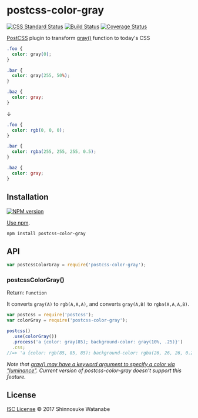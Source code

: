 # postcss-color-gray

[![CSS Standard Status](https://jonathantneal.github.io/css-db/badge/css-color-grays.svg)](https://jonathantneal.github.io/css-db/#css-color-grays)
[![Build Status](https://travis-ci.org/postcss/postcss-color-gray.svg?branch=master)](https://travis-ci.org/postcss/postcss-color-gray)
[![Coverage Status](https://img.shields.io/coveralls/postcss/postcss-color-gray.svg)](https://coveralls.io/r/postcss/postcss-color-gray)

[PostCSS](https://github.com/postcss/postcss) plugin to transform [gray()](http://dev.w3.org/csswg/css-color/#grays) function to today's CSS

```css
.foo {
  color: gray(0);
}

.bar {
  color: gray(255, 50%);
}

.baz {
  color: gray;
}
```

↓

```css
.foo {
  color: rgb(0, 0, 0);
}

.bar {
  color: rgba(255, 255, 255, 0.5);
}

.baz {
  color: gray;
}
```

## Installation

[![NPM version](https://badge.fury.io/js/postcss-color-gray.svg)](https://www.npmjs.org/package/postcss-color-gray)

[Use npm](https://www.npmjs.org/doc/cli/npm-install.html).

```
npm install postcss-color-gray
```

## API

```javascript
var postcssColorGray = require('postcss-color-gray');
```

### postcssColorGray()

Return: `Function`

It converts `gray(A)` to `rgb(A,A,A)`, and converts `gray(A,B)` to `rgba(A,A,A,B)`.

```javascript
var postcss = require('postcss');
var colorGray = require('postcss-color-gray');

postcss()
  .use(colorGray())
  .process('a {color: gray(85); background-color: gray(10%, .25)}')
  .css;
//=> 'a {color: rgb(85, 85, 85); background-color: rgba(26, 26, 26, 0.25)}'
```

*Note that [gray() may have a keyword argument to specify a color via "luminance"](http://dev.w3.org/csswg/css-color/#issue-658bb235). Current version of postcss-color-gray doesn't support this feature.*

## License

[ISC License](./LICENSE) © 2017 Shinnosuke Watanabe
